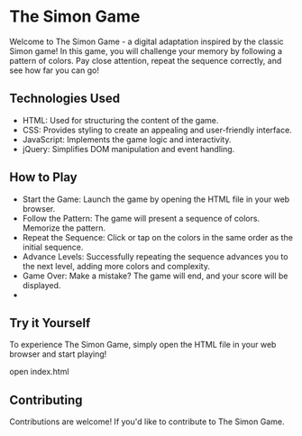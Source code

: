 # The Simon Game
Welcome to The Simon Game - a digital adaptation inspired by the classic Simon game! In this game, you will challenge your memory by following a pattern of colors. Pay close attention, repeat the sequence correctly, and see how far you can go!

## Technologies Used
- HTML: Used for structuring the content of the game.
- CSS: Provides styling to create an appealing and user-friendly interface.
- JavaScript: Implements the game logic and interactivity.
- jQuery: Simplifies DOM manipulation and event handling.
## How to Play
- Start the Game: Launch the game by opening the HTML file in your web browser.
- Follow the Pattern: The game will present a sequence of colors. Memorize the pattern.
- Repeat the Sequence: Click or tap on the colors in the same order as the initial sequence.
- Advance Levels: Successfully repeating the sequence advances you to the next level, adding more colors and complexity.
- Game Over: Make a mistake? The game will end, and your score will be displayed.
- 
## Try it Yourself
To experience The Simon Game, simply open the HTML file in your web browser and start playing!

open index.html
## Contributing
Contributions are welcome! If you'd like to contribute to The Simon Game.

